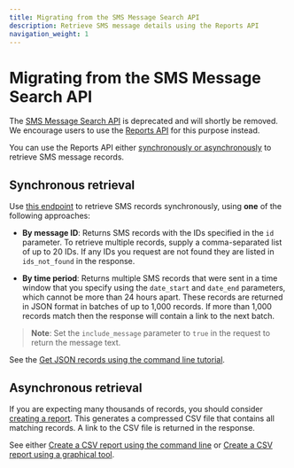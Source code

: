 ```yaml
---
title: Migrating from the SMS Message Search API
description: Retrieve SMS message details using the Reports API
navigation_weight: 1
---
```


# Migrating from the SMS Message Search API

The [SMS Message Search API](/api/developer/messages) is deprecated and will shortly be removed. We encourage users to use the [Reports API](/reports/overview) for this purpose instead.

You can use the Reports API either [synchronously or asynchronously](/reports/overview#synchronous-and-asynchronous-operation) to retrieve SMS message records. 

## Synchronous retrieval

Use [this endpoint](/api/reports#get-records) to retrieve SMS records synchronously, using **one** of the following approaches:

* **By message ID**: Returns SMS records with the IDs specified in the `id` parameter. To retrieve multiple records, supply a comma-separated list of up to 20 IDs. If any IDs you request are not found they are listed in `ids_not_found` in the response.

* **By time period**: Returns multiple SMS records that were sent in a time window that you specify using the `date_start` and `date_end` parameters, which cannot be more than 24 hours apart. These records are returned in JSON format in batches of up to 1,000 records. If more than 1,000 records match then the response will contain a link to the next batch.

> **Note**: Set the `include_message` parameter to `true` in the request to return the message text.

See the [Get JSON records using the command line tutorial](/reports/tutorials/get-json-records-cli/reports/get-json-records).

## Asynchronous retrieval

If you are expecting many thousands of records, you should consider [creating a report](/api/reports#create-async-report). This generates a compressed CSV file that contains all matching records. A link to the CSV file is returned in the response.

See either [Create a CSV report using the command line](/reports/tutorials/create-and-retrieve-a-report) or [Create a CSV report using a graphical tool](/reports/tutorials/create-report-using-graphical-tools).

